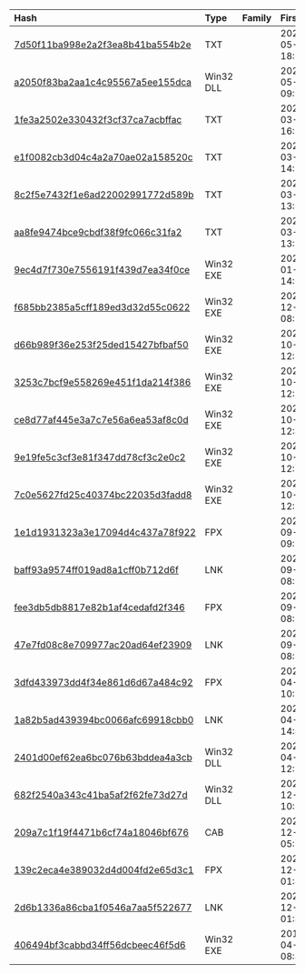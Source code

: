 |Hash|Type|Family|First_Seen|Name|
|:--|:--|:--|:--|:--|
|[7d50f11ba998e2a2f3ea8b41ba554b2e](https://www.virustotal.com/gui/file/7d50f11ba998e2a2f3ea8b41ba554b2e)|TXT||2023-05-10 18:09:22|2643b38bdad89168baea4226dd6496b91ed283330b2c5d8ca134befa796e0f34.bin|
|[a2050f83ba2aa1c4c95567a5ee155dca](https://www.virustotal.com/gui/file/a2050f83ba2aa1c4c95567a5ee155dca)|Win32 DLL||2023-05-03 09:03:10|syncobjsup.dll_|
|[1fe3a2502e330432f3cf37ca7acbffac](https://www.virustotal.com/gui/file/1fe3a2502e330432f3cf37ca7acbffac)|TXT||2023-03-25 16:13:19| |
|[e1f0082cb3d04c4a2a70ae02a158520c](https://www.virustotal.com/gui/file/e1f0082cb3d04c4a2a70ae02a158520c)|TXT||2023-03-21 14:33:01|f405a26904d2f6aaf4ff5f24dc345a24751d13b691a0bf17ba8c94f08ebb8b5b.bin|
|[8c2f5e7432f1e6ad22002991772d589b](https://www.virustotal.com/gui/file/8c2f5e7432f1e6ad22002991772d589b)|TXT||2023-03-21 13:33:31|5d008539c11d9e35e9851487e82a078bbf8a1bd19a7f5f1f5beb581b47c7ca91.exe|
|[aa8fe9474bce9cbdf38f9fc066c31fa2](https://www.virustotal.com/gui/file/aa8fe9474bce9cbdf38f9fc066c31fa2)|TXT||2023-03-21 13:33:31|C:\Users\user\AppData\Roaming\WinEventCom\runservice_pack.vbs|
|[9ec4d7f730e7556191f439d7ea34f0ce](https://www.virustotal.com/gui/file/9ec4d7f730e7556191f439d7ea34f0ce)|Win32 EXE||2023-01-18 14:07:12| |
|[f685bb2385a5cff189ed3d32d55c0622](https://www.virustotal.com/gui/file/f685bb2385a5cff189ed3d32d55c0622)|Win32 EXE||2022-12-07 08:12:09|O.file|
|[d66b989f36e253f25ded15427bfbaf50](https://www.virustotal.com/gui/file/d66b989f36e253f25ded15427bfbaf50)|Win32 EXE||2022-10-20 12:57:48|U.exe|
|[3253c7bcf9e558269e451f1da214f386](https://www.virustotal.com/gui/file/3253c7bcf9e558269e451f1da214f386)|Win32 EXE||2022-10-20 12:52:17|S.exe|
|[ce8d77af445e3a7c7e56a6ea53af8c0d](https://www.virustotal.com/gui/file/ce8d77af445e3a7c7e56a6ea53af8c0d)|Win32 EXE||2022-10-20 12:40:20|406143040|
|[9e19fe5c3cf3e81f347dd78cf3c2e0c2](https://www.virustotal.com/gui/file/9e19fe5c3cf3e81f347dd78cf3c2e0c2)|Win32 EXE||2022-10-20 12:33:54|3.exe|
|[7c0e5627fd25c40374bc22035d3fadd8](https://www.virustotal.com/gui/file/7c0e5627fd25c40374bc22035d3fadd8)|Win32 EXE||2022-10-20 12:27:37|052309916380ef609cacb7bafbd71dc54b57f72910dca9e5f0419204dba3841d.exe|
|[1e1d1931323a3e17094d4c437a78f922](https://www.virustotal.com/gui/file/1e1d1931323a3e17094d4c437a78f922)|FPX||2022-09-23 09:02:43|C:\Windows\Installer\44d575.msi|
|[baff93a9574ff019ad8a1cff0b712d6f](https://www.virustotal.com/gui/file/baff93a9574ff019ad8a1cff0b712d6f)|LNK||2022-09-23 08:58:45| |
|[fee3db5db8817e82b1af4cedafd2f346](https://www.virustotal.com/gui/file/fee3db5db8817e82b1af4cedafd2f346)|FPX||2022-09-23 08:53:15|4808815cb03b5f31841c74755897b65ed03e56dbddbe0d1fed06af3710f32d51.msi|
|[47e7fd08c8e709977ac20ad64ef23909](https://www.virustotal.com/gui/file/47e7fd08c8e709977ac20ad64ef23909)|LNK||2022-09-23 08:50:19| |
|[3dfd433973dd4f34e861d6d67a484c92](https://www.virustotal.com/gui/file/3dfd433973dd4f34e861d6d67a484c92)|FPX||2022-04-28 10:52:49|C:\Windows\Installer\3efffd.msi|
|[1a82b5ad439394bc0066afc69918cbb0](https://www.virustotal.com/gui/file/1a82b5ad439394bc0066afc69918cbb0)|LNK||2021-04-02 14:45:21|ÅÄæÆÇìÄéïàìêà ⁿ 583-ìæ.pdf.lnk|
|[2401d00ef62ea6bc076b63bddea4a3cb](https://www.virustotal.com/gui/file/2401d00ef62ea6bc076b63bddea4a3cb)|Win32 DLL||2021-04-02 12:58:56|9a6d4ac64fa6645c58a19b8c8795a8cb586b82f6a77aaf8f06eb83ba1f1390e8.bin|
|[682f2540a343c41ba5af2f62fe73d27d](https://www.virustotal.com/gui/file/682f2540a343c41ba5af2f62fe73d27d)|Win32 DLL||2020-12-10 10:10:46|_B569E191BA7B48759073E7441A5089F1|
|[209a7c1f19f4471b6cf74a18046bf676](https://www.virustotal.com/gui/file/209a7c1f19f4471b6cf74a18046bf676)|CAB||2020-12-10 05:28:11|_0B7B002FA441E222156F5469D7866F05|
|[139c2eca4e389032d4d004fd2e65d3c1](https://www.virustotal.com/gui/file/139c2eca4e389032d4d004fd2e65d3c1)|FPX||2020-12-10 01:47:38|update.msi|
|[2d6b1336a86cba1f0546a7aa5f522677](https://www.virustotal.com/gui/file/2d6b1336a86cba1f0546a7aa5f522677)|LNK||2020-12-10 01:46:08|41589c4e712690af11f6d12efc6cca2d584a53142782e5f2c677b4e980fae5bd.bin|
|[406494bf3cabbd34ff56dcbeec46f5d6](https://www.virustotal.com/gui/file/406494bf3cabbd34ff56dcbeec46f5d6)|Win32 EXE||2018-04-02 08:40:40|C:\ProgramData\Microsoft\WwanSvc\WinBnSvc.exe|
